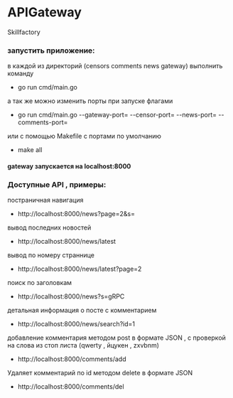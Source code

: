 # APIGateway
Skillfactory

### запустить приложение:

в каждой из директорий (censors comments news gateway) выполнить команду 
* go run cmd/main.go

а так же можно изменить порты при запуске флагами
* go run cmd/main.go --gateway-port= --censor-port= --news-port= --comments-port=

или с помощью Makefile с портами по умолчанию
* make all
#### gateway запускается на localhost:8000

### Доступные API , примеры:

постраничная навигация
* http://localhost:8000/news?page=2&s=

вывод последних новостей
* http://localhost:8000/news/latest

вывод по номеру страннице
* http://localhost:8000/news/latest?page=2

поиск по заголовкам
* http://localhost:8000/news?s=gRPC

детальная информация о посте с комментарием
* http://localhost:8000/news/search?id=1

добавление комментария методом post в формате JSON , 
с проверкой на слова из стоп листа (qwerty , йцукен , zxvbnm)
* http://localhost:8000/comments/add

Удаляет комментарий по id методом delete в формате JSON
* http://localhost:8000/comments/del